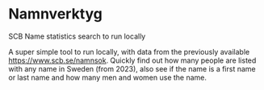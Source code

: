 # Namnverktyg
SCB Name statistics search to run locally

A super simple tool to run locally, with data from the previously available https://www.scb.se/namnsok. Quickly find out how many people are listed with any name in Sweden (from 2023), also see if the name is a first name or last name and how many men and women use the name.
